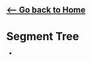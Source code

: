 ## [<-- Go back to Home](https://thecoducer.github.io/GeeksForGeeks_DSA_Course_Solutions/)
# Segment Tree
- 
